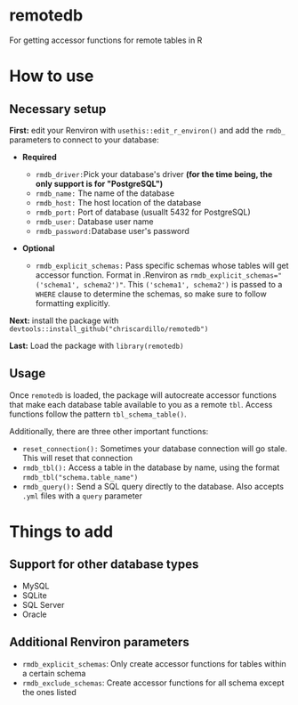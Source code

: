 # remotedb
For getting accessor functions for remote tables in R

# How to use

## Necessary setup

**First:** edit your Renviron with `usethis::edit_r_environ()` and add the `rmdb_` parameters to connect to your database:

- **Required**

  - `rmdb_driver:`Pick your database's driver **(for the time being, the only support is for "PostgreSQL")**
  - `rmdb_name:` The name of the database
  - `rmdb_host:` The host location of the database
  - `rmdb_port:` Port of database (usuallt 5432 for PostgreSQL)
  - `rmdb_user:` Database user name
  - `rmdb_password:`Database user's password
  
- **Optional**

  - `rmdb_explicit_schemas:` Pass specific schemas whose tables will get accessor function. Format in .Renviron as `rmdb_explicit_schemas="('schema1', schema2')"`. This `('schema1', schema2')` is passed to a `WHERE` clause to determine the schemas, so make sure to follow formatting explicitly.

**Next:** install the package with `devtools::install_github("chriscardillo/remotedb")`

**Last:** Load the package with `library(remotedb)`

## Usage

Once `remotedb` is loaded, the package will autocreate accessor functions that make each database table available to you as a remote `tbl`. Access functions follow the pattern `tbl_schema_table()`. 

Additionally, there are three other important functions:

- `reset_connection():` Sometimes your database connection will go stale. This will reset that connection
- `rmdb_tbl():` Access a table in the database by name, using the format `rmdb_tbl("schema.table_name")`
- `rmdb_query():` Send a SQL query directly to the database. Also accepts `.yml` files with a `query` parameter

# Things to add

## Support for other database types

- MySQL 
- SQLite
- SQL Server
- Oracle

## Additional Renviron parameters
- `rmdb_explicit_schemas`: Only create accessor functions for tables within a certain schema
- `rmdb_exclude_schemas`: Create accessor functions for all schema except the ones listed
